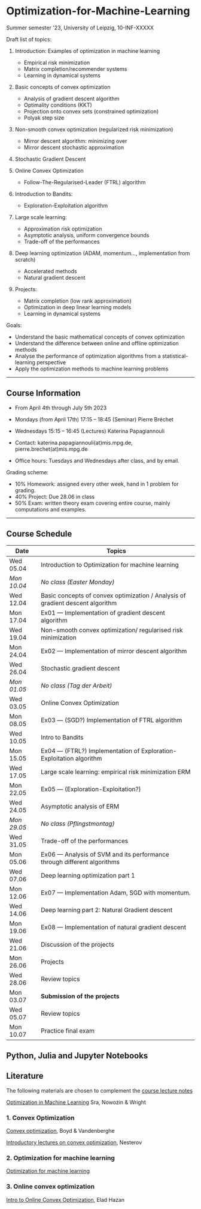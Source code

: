# Optimization-for-Machine-Learning
Summer semester '23, University of Leipzig, 10-INF-XXXXX

Draft list of topics:
1. Introduction: Examples of optimization in machine learning
   - Empirical risk minimization
   - Matrix completion/recommender systems
   - Learning in dynamical systems

1.  Basic concepts of convex optimization

    - Analysis of gradient descent algorithm 
    - Optimality conditions (KKT)
    - Projection onto convex sets (constrained optimization)
    - Polyak step size


2.  Non-smooth convex optimization (regularized risk minimization)

    -   Mirror descent algorithm: minimizing over 
    -   Mirror descent stochastic approximation
  
3.  Stochastic Gradient Descent

5.  Online Convex Optimization
    - Follow-The-Regularised-Leader (FTRL) algorithm

6.  Introduction to Bandits:
    - Exploration-Exploitation algorithm

7.  Large scale learning:
    - Approximation risk optimization
    - Asymptotic analysis, uniform convergence bounds
    - Trade-off of the performances
  

8.  Deep learning optimization (ADAM, momentum..., implementation from
    scratch)

    -  Accelerated methods
    -  Natural gradient descent

9.  Projects: 
    - Matrix completion (low rank approximation)
    - Optimization in deep linear learning models 
    - Learning in dynamical systems

 Goals:
  - Understand the basic mathematical concepts of convex optimization
  - Understand the difference between online and offline optimization methods
  - Analyse the performance of optimization algorithms from a statistical-learning perspective
  - Apply the optimization methods to machine learning problems

---

## Course Information 
- From April 4th through July 5th 2023
- Mondays (from April 17th) 17:15 &ndash; 18:45 (Seminar) Pierre Bréchet 
- Wednesdays 15:15 &ndash; 16:45 (Lectures) Katerina Papagiannouli

- Contact: katerina.papagiannouli(at)mis.mpg.de, pierre.brechet(at)mis.mpg.de
- Office hours: Tuesdays and Wednesdays after class, and by email.

Grading scheme:
- 10% Homework: assigned every other week, hand in 1 problem for grading.
- 40% Project: Due 28.06 in class
- 50% Exam: written theory exam covering entire course, mainly computations and examples.

---
## Course Schedule

| Date        | Topics                                                                         |
|-------------|--------------------------------------------------------------------------------|
| Wed 05.04   | Introduction to Optimization for machine learning                              |
| *Mon 10.04* | *No class (Easter Monday)*                                                     |
| Wed 12.04   | Basic concepts of convex optimization / Analysis of gradient descent algorithm |
| Mon 17.04   | Ex01 &mdash; Implementation of gradient descent algorithm                      |
| Wed 19.04   | Non-smooth convex optimization/ regularised risk minimization                  |
| Mon 24.04   | Ex02 &mdash; Implementation of mirror descent algorithm                        |
| Wed 26.04   | Stochastic gradient descent                                                    |
| *Mon 01.05* | *No class (Tag der Arbeit)*                                                    |
| Wed 03.05   | Online Convex Optimization                                                     |
| Mon 08.05   | Ex03 &mdash; (SGD?) Implementation of FTRL algorithm                           |
| Wed 10.05   | Intro to Bandits                                                               |
| Mon 15.05   | Ex04 &mdash; (FTRL?) Implementation of Exploration-Exploitation algorithm      |
| Wed 17.05   | Large scale learning: empirical risk minimization   ERM                        |
| Mon 22.05   | Ex05 &mdash; (Exploration-Exploitation?)                                       |
| Wed 24.05   | Asymptotic analysis of ERM                                                     |
| *Mon 29.05* | *No class (Pflingstmontag)*                                                    |
| Wed 31.05   | Trade-off of the performances                                                  |
| Mon 05.06   | Ex06 &mdash;  Analysis of SVM and its performance through different algorithms |
| Wed 07.06   | Deep learning optimization part 1                                              |
| Mon 12.06   | Ex07 &mdash; Implementation Adam, SGD with momentum.                           |
| Wed 14.06   | Deep learning part 2: Natural Gradient descent                                 |
| Mon 19.06   | Ex08 &mdash;  Implementation of natural gradient descent                       |
| Wed 21.06   | Discussion of the projects                                                     |
| Mon 26.06   | Projects                                                                       |
| Wed 28.06   | Review topics                                                                  |
| Mon 03.07   | **Submission of the projects**                                                 |
| Wed 05.07   | Review topics                                                                  |
| Mon 10.07   | Practice final exam                                                            |

## Python, Julia and Jupyter Notebooks

<!-- This repository contains the [Jupyter Notebooks](https://github.com/skfairchild/MathData-Winter22-23) from the class.

In order to use the notebooks:

* Download the notebooks (Click on the green `Code` Button or download as Zip File or use a Git Client such as [Github Desktop](https://desktop.github.com) oder [Sublime](https://www.sublimemerge.com)).
* Download the newest version of Juila [here](https://julialang.org/downloads/).
* Start Juila.
* Enter the package manager by putting in `]` in the package manager.
* `add IJulia`
* Leave the package manager with a backspace.
* `using IJulia` 
* `notebook()` 

Then a browser window should open, in which the local saved notebooks can be opened.D

Other material from the [Julia Academy](https://github.com/JuliaAcademy):

* [Introduction to Julia](https://github.com/JuliaAcademy/Introduction-to-Julia)

* [Data Science](https://github.com/JuliaAcademy/DataScience)

* [Foundations of Machine Learning](https://github.com/JuliaAcademy/Foundations-of-Machine-Learning)

* [Data Frames](https://github.com/JuliaAcademy/DataFrames)

--- -->

## Literature
The following materials are chosen to complement the [course lecture
notes](https://raw.githubusercontent.com/KarinaPapayia/Optimization-for-Machine-Learning/main/OML.pdf)

[Optimization in Machine Learning]() Sra, Nowozin & Wright

### 1. Convex Optimization

[Convex optimization](https://web.stanford.edu/~boyd/cvxbook), Boyd & Vandenberghe

[Introductory lectures on convex optimization](), Nesterov

### 2. Optimization for machine learning
[Optimization for machine learning](https://doc.lagout.org/science/Artificial%20Intelligence/Machine%20learning/Optimization%20for%20Machine%20Learning%20%5BSra%2C%20Nowozin%20%26%20Wright%202011-09-30%5D.pdf)

### 3. Online convex optimization

[Intro to Online Convex Optimization](https://arxiv.org/pdf/1909.05207.pdf), Elad Hazan


